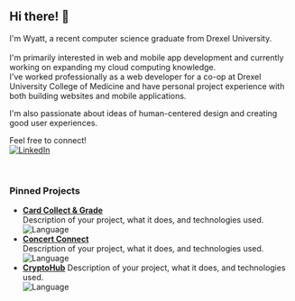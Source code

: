 ## Hi there! 👋

I'm Wyatt, a recent computer science graduate from Drexel University.<br>  
I'm primarily interested in web and mobile app development and currently working on expanding my cloud computing knowledge.<br>
I've worked professionally as a web developer for a co-op at Drexel University College of Medicine and have personal project experience with both building websites and mobile applications.<br>

I'm also passionate about ideas of human-centered design and creating good user experiences.<br>

Feel free to connect!
<br>
[![LinkedIn](https://img.shields.io/badge/LinkedIn-%230077B5.svg?style=flat&logo=linkedin&logoColor=white)](https://www.linkedin.com/in/wyatt-kaiser/)

<br>

### Pinned Projects
- [**Card Collect & Grade**]([link-to-project](https://github.com/NizomDjuraev/CardScanAndGrade))  
  Description of your project, what it does, and technologies used.
  ![Language](https://img.shields.io/badge/language-JavaScript-yellow)
- [**Concert Connect**]([link-to-project](https://github.com/LukeMatheson/ConcertConnect))  
  Description of your project, what it does, and technologies used.  
  ![Language](https://img.shields.io/badge/language-TypeScript-blue)
- [**CryptoHub**]([link-to-project]([https://github.com/LukeMatheson/ConcertConnect](https://github.com/wkaiser21/CryptoHub)))  
  Description of your project, what it does, and technologies used.  
  ![Language](https://img.shields.io/badge/language-JavaScript-yellow)

